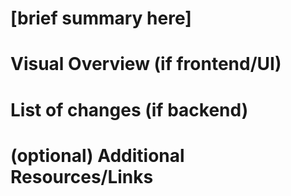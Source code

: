 <!--
PR Title naming format:
<type>(scope): <short description>

Types:
add - Something new (e.g. a new feature)
fix - A bug fix
docs - Updating documentation

Scope:
The thing you changed (e.g. Admin Dashboard, Auto Emails)

Example title:
add(font): Poppins
-->

# [brief summary here]

<!--
Explain what you did!
If I need to do something in order to use this feature, put it here
-->

# Visual Overview (if frontend/UI)

<!-- Include a screenshot, video, or GIF of the UI change -->

# List of changes (if backend)

<!-- Mention endpoints/tables/etc changed + before and after -->

# (optional) Additional Resources/Links

<!-- Docs, StackOverflow, yadda yadda yadda. Omit if uneccessary -->
